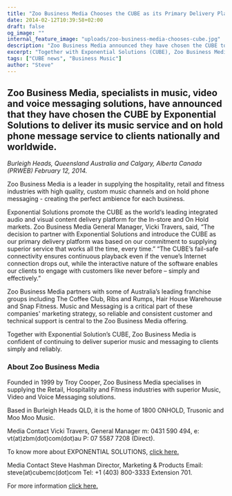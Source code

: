 ```yaml
---
title: "Zoo Business Media Chooses the CUBE as its Primary Delivery Platform for Music and Messages Worldwide"
date: 2014-02-12T10:39:58+02:00
draft: false
og_image: ""
internal_feature_image: "uploads/zoo-business-media-chooses-cube.jpg"
description: "Zoo Business Media announced they have chosen the CUBE to deliver its music service and on hold messaging to clients nationally and worldwide."
excerpt: "Together with Exponential Solutions (CUBE), Zoo Business Media is confident of continuing to deliver superior music and messaging to clients simply and reliably. Read more about the new partnership here."
tags: ["CUBE news", "Business Music"]
author: "Steve"
---
```


## Zoo Business Media, specialists in music, video and voice messaging solutions, have announced that they have chosen the CUBE by Exponential Solutions to deliver its music service and on hold phone message service to clients nationally and worldwide.

*_Burleigh Heads, Queensland Australia and Calgary, Alberta Canada (PRWEB) February 12, 2014._*

Zoo Business Media is a leader in supplying the hospitality, retail and fitness industries with high quality, custom music channels and on hold phone messaging - creating the perfect ambience for each business. 

Exponential Solutions promote the CUBE as the world‘s leading integrated audio and visual content delivery platform for the In-store and On Hold markets. Zoo Business Media General Manager, Vicki Travers, said, “The decision to partner with Exponential Solutions and introduce the CUBE as our primary delivery platform was based on our commitment to supplying superior service that works all the time, every time.” “The CUBE’s fail-safe connectivity ensures continuous playback even if the venue’s Internet connection drops out, while the interactive nature of the software enables our clients to engage with customers like never before – simply and effectively.”

Zoo Business Media partners with some of Australia’s leading franchise groups including The Coffee Club, Ribs and Rumps, Hair House Warehouse and Snap Fitness. Music and Messaging is a critical part of these companies' marketing strategy, so reliable and consistent customer and technical support is central to the Zoo Business Media offering. 

Together with Exponential Solution’s CUBE, Zoo Business Media is confident of continuing to deliver superior music and messaging to clients simply and reliably. 

### About Zoo Business Media 

Founded in 1999 by Troy Cooper, Zoo Business Media specialises in supplying the Retail, Hospitality and Fitness industries with superior Music, Video and Voice Messaging solutions. 

Based in Burleigh Heads QLD, it is the home of 1800 ONHOLD, Trusonic and Moo Moo Music.

Media Contact Vicki Travers, General Manager m: 0431 590 494, e: vt(at)zbm(dot)com(dot)au P: 07 5587 7208 (Direct).

To know more about EXPONENTIAL SOLUTIONS, [click here.](https://cubemc.com/about-us)

Media Contact Steve Hashman Director, Marketing & Products Email: steve(at)cubemc(dot)com Tel: +1 (403) 800-3333 Extension 701.

For more information [click here.](http://www.prweb.com/releases/2014/ZooBusinessMediachoseCUBE/prweb11572804.htm)